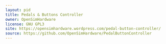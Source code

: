 ```yaml
---
layout: pid
title: Pedals & Buttons Controller
owner: OpenSimHardware
license: GNU GPL3
site: https://opensimhardware.wordpress.com/pedal-button-controller/
source: https://github.com/OpenSimHardware/PedalButtonController
---
```

